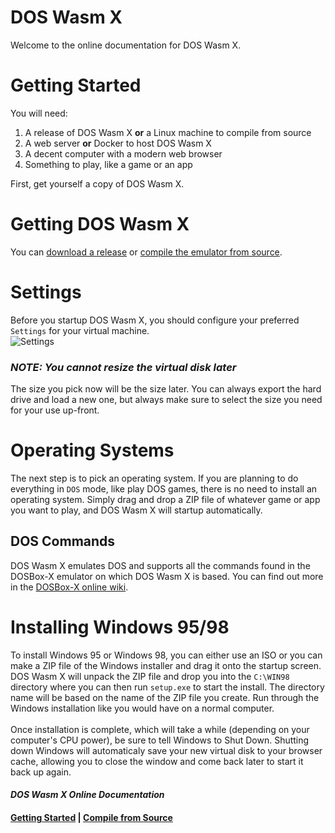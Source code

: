 # DOS Wasm X
Welcome to the online documentation for DOS Wasm X.
# Getting Started
You will need:
1. A release of DOS Wasm X **or** a Linux machine to compile from source
2. A web server **or** Docker to host DOS Wasm X
3. A decent computer with a modern web browser
4. Something to play, like a game or an app

First, get yourself a copy of DOS Wasm X.
# Getting DOS Wasm X
You can [download a release](https://github.com/nbarkhina/DosWasmX/releases) or [compile the emulator from source](https://nbarkhina.github.io/doswasmx/compile-from-source).
# Settings
Before you startup DOS Wasm X, you should configure your preferred `Settings` for your virtual machine.<br/>
![Settings](https://nbarkhina.github.io/doswasmx/settings.png)<br/>
### _NOTE: You cannot resize the virtual disk later_
The size you pick now will be the size later.
You can always export the hard drive and load a new one, but always make sure to select the size you need for your use up-front.
# Operating Systems
The next step is to pick an operating system.
If you are planning to do everything in `DOS` mode, like play DOS games, there is no need to install an operating system.
Simply drag and drop a ZIP file of whatever game or app you want to play, and DOS Wasm X will startup automatically.
## DOS Commands
DOS Wasm X emulates DOS and supports all the commands found in the DOSBox-X emulator on which DOS Wasm X is based.
You can find out more in the [DOSBox-X online wiki](https://dosbox-x.com/wiki/).
# Installing Windows 95/98
To install Windows 95 or Windows 98, you can either use an ISO or you can make a ZIP file of the Windows installer and drag it onto the startup screen.
DOS Wasm X will unpack the ZIP file and drop you into the `C:\WIN98` directory where you can then run `setup.exe` to start the install.
The directory name will be based on the name of the ZIP file you create.
Run through the Windows installation like you would have on a normal computer.<br/><br/>
Once installation is complete, which will take a while (depending on your computer's CPU power), be sure to tell Windows to Shut Down.
Shutting down Windows will automaticaly save your new virtual disk to your browser cache, allowing you to close the window and come back later to start it back up again.
#### _DOS Wasm X Online Documentation_
#### [Getting Started](https://nbarkhina.github.io/doswasmx) | [Compile from Source](https://nbarkhina.github.io/doswasmx/compile-from-source)